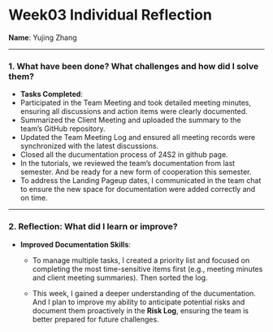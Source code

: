 # Week03 Individual Reflection  
**Name**: Yujing Zhang  

---

### 1. What have been done? What challenges and how did I solve them?  
- **Tasks Completed**:  
- Participated in the Team Meeting and took detailed meeting minutes, ensuring all discussions and action items were clearly documented.  
- Summarized the Client Meeting and uploaded the summary to the team’s GitHub repository.  
- Updated the Team Meeting Log and ensured all meeting records were synchronized with the latest discussions.  
- Closed all the ducumentation process of 24S2 in github page.
- In the tutorials, we reviewed the team’s documentation from last semester. And be ready for a new form of cooperation this semester.  
- To address the Landing Pageup dates, I communicated in the team chat to ensure the new space for documentation were added correctly and on time.  
---

### 2. Reflection: What did I learn or improve?  
- **Improved Documentation Skills**:  
  - To manage multiple tasks, I created a priority list and focused on completing the most time-sensitive items first (e.g., meeting minutes and client meeting summaries). Then sorted the log.
 
  - This week, I gained a deeper understanding of the ducumentation. And I plan to improve my ability to anticipate potential risks and document them proactively in the **Risk Log**, ensuring the team is better prepared for future challenges. 